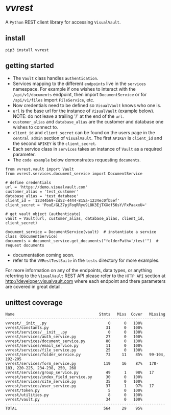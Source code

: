 # *vvrest*
A `Python` REST client library for accessing `VisualVault`.

## install
```
pip3 install vvrest
```

## getting started
* The `Vault` class handles `authentication`.
* Services mapping to the different `endpoints` live in the `services` namespace.
For example if one wishes to interact with the `/api/v1/documents` endpoint, 
then import `DocumentService` or for `/api/v1/files` import `FileService`, etc.
* Now credentials need to be defined so `VisualVault` knows who one is.
* `url` is the base url for the instance of `VisualVault` (example below).
NOTE: do not leave a trailing '/' at the end of the `url`.
* `customer_alias` and `database_alias` are the customer and database 
one wishes to connect to.
* `client_id` and `client_secret` can be found on the users page in the
`central admin` section of `VisualVault`. The first `APIKEY` is `client_id`
and the second `APIKEY` is the `client_secret`.
* Each service class in `services` takes an instance of `Vault` as a required parameter.
* The `code example` below demonstrates requesting `documents`.
```
from vvrest.vault import Vault
from vvrest.services.document_service import DocumentService

# define credentials
url = 'https://demo.visualvault.com'
customer_alias = 'test_customer'
database_alias = 'test_database'
client_id = '12344b69-cd52-4444-815a-1234ec0fb5ef'
client_secret = 'PouE/GLZ7pjFoqRRyu9L8K3EjTXXdf56sY/FxPaaxxU='

# get vault object (authenticate)
vault = Vault(url, customer_alias, database_alias, client_id, client_secret)

document_service = DocumentService(vault)  # instantiate a service class (DocumentService)
documents = document_service.get_documents("folderPath='/test'")  # request documents
```

* documentation coming soon.
* refer to the `VVRestTestSuite` in the `tests` directory for more examples.

For more information on any of the endpoints, data types, or anything referring to the 
`VisualVault` REST API please refer to the `HTTP API` section at <http://developer.visualvault.com>
where each endpoint and there parameters are covered in great detail.

## unittest coverage
```
Name                                     Stmts   Miss  Cover   Missing
----------------------------------------------------------------------
vvrest/__init__.py                           0      0   100%
vvrest/constants.py                         31      0   100%
vvrest/services/__init__.py                  0      0   100%
vvrest/services/auth_service.py             27      0   100%
vvrest/services/document_service.py         80      0   100%
vvrest/services/email_service.py            11      0   100%
vvrest/services/file_service.py             25      0   100%
vvrest/services/folder_service.py           73     11    85%   99-104, 192-205
vvrest/services/form_service.py            119     16    87%   178-183, 220-225, 234-238, 250, 268
vvrest/services/group_service.py            49      1    98%   17
vvrest/services/index_field_service.py      30      0   100%
vvrest/services/site_service.py             35      0   100%
vvrest/services/user_service.py             37      1    97%   17
vvrest/token.py                              5      0   100%
vvrest/utilities.py                          8      0   100%
vvrest/vault.py                             34      0   100%
----------------------------------------------------------------------
TOTAL                                      564     29    95%
```

